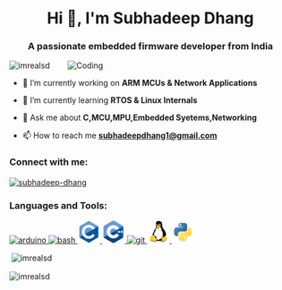 <h1 align="center">Hi 👋, I'm Subhadeep Dhang</h1>
<h3 align="center">A passionate embedded firmware developer from India</h3>
<img align="right" alt="Coding" width="400" src="https://media.tenor.com/pPKOYQpTO8AAAAAd/monkey-developer.gif">

<p align="left"> <img src="https://komarev.com/ghpvc/?username=imrealsd&label=Profile%20views&color=0e75b6&style=flat" alt="imrealsd" /> </p>

- 🔭 I’m currently working on **ARM MCUs & Network Applications**

- 🌱 I’m currently learning **RTOS & Linux Internals**

- 💬 Ask me about **C,MCU,MPU,Embedded Syetems,Networking**

- 📫 How to reach me **subhadeepdhang1@gmail.com**

<h3 align="left">Connect with me:</h3>
<p align="left">
<a href="https://linkedin.com/in/subhadeep-dhang" target="blank"><img align="center" src="https://raw.githubusercontent.com/rahuldkjain/github-profile-readme-generator/master/src/images/icons/Social/linked-in-alt.svg" alt="subhadeep-dhang" height="30" width="40" /></a>
</p>

<h3 align="left">Languages and Tools:</h3>
<p align="left"> <a href="https://www.arduino.cc/" target="_blank" rel="noreferrer"> <img src="https://cdn.worldvectorlogo.com/logos/arduino-1.svg" alt="arduino" width="40" height="40"/> </a> <a href="https://www.gnu.org/software/bash/" target="_blank" rel="noreferrer"> <img src="https://www.vectorlogo.zone/logos/gnu_bash/gnu_bash-icon.svg" alt="bash" width="40" height="40"/> </a> <a href="https://www.cprogramming.com/" target="_blank" rel="noreferrer"> <img src="https://raw.githubusercontent.com/devicons/devicon/master/icons/c/c-original.svg" alt="c" width="40" height="40"/> </a> <a href="https://www.w3schools.com/cpp/" target="_blank" rel="noreferrer"> <img src="https://raw.githubusercontent.com/devicons/devicon/master/icons/cplusplus/cplusplus-original.svg" alt="cplusplus" width="40" height="40"/> </a> <a href="https://git-scm.com/" target="_blank" rel="noreferrer"> <img src="https://www.vectorlogo.zone/logos/git-scm/git-scm-icon.svg" alt="git" width="40" height="40"/> </a> <a href="https://www.linux.org/" target="_blank" rel="noreferrer"> <img src="https://raw.githubusercontent.com/devicons/devicon/master/icons/linux/linux-original.svg" alt="linux" width="40" height="40"/> </a> <a href="https://www.python.org" target="_blank" rel="noreferrer"> <img src="https://raw.githubusercontent.com/devicons/devicon/master/icons/python/python-original.svg" alt="python" width="40" height="40"/> </a> </p>

<p>&nbsp;<img align="center" src="https://github-readme-stats.vercel.app/api?username=imrealsd&show_icons=true&locale=en" alt="imrealsd" /></p>

<p><img align="center" src="https://github-readme-streak-stats.herokuapp.com/?user=imrealsd&" alt="imrealsd" /></p>
